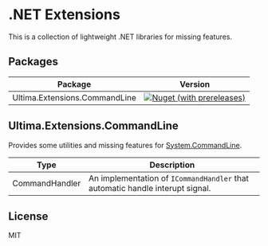 # .NET Extensions

This is a collection of lightweight .NET libraries for missing features.

## Packages

| Package                       | Version                                                                                                                                                      |
| ----------------------------- | ------------------------------------------------------------------------------------------------------------------------------------------------------------ |
| Ultima.Extensions.CommandLine | [![Nuget (with prereleases)](https://img.shields.io/nuget/vpre/Ultima.Extensions.CommandLine)](https://www.nuget.org/packages/Ultima.Extensions.CommandLine) |

## Ultima.Extensions.CommandLine

Provides some utilities and missing features for [System.CommandLine](https://www.nuget.org/packages/System.CommandLine).

| Type           | Description                                                                   |
| -------------- | ----------------------------------------------------------------------------- |
| CommandHandler | An implementation of `ICommandHandler` that automatic handle interupt signal. |

## License

MIT
